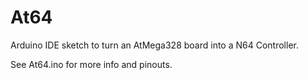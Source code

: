 # At64
Arduino IDE sketch to turn an AtMega328 board into a N64 Controller.

See At64.ino for more info and pinouts.
